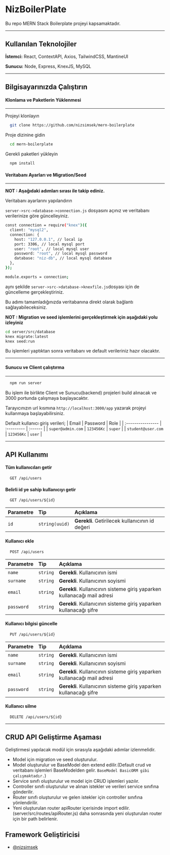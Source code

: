 
# NizBoilerPlate

Bu repo MERN Stack Boilerplate projeyi kapsamaktadır.



---
## Kullanılan Teknolojiler

**İstemci:** React, ContextAPI, Axios, TailwindCSS, MantineUI

**Sunucu:** Node, Express, KnexJS, MySQL

---
## Bilgisayarınızda Çalıştırın

#### Klonlama ve Paketlerin Yüklenmesi

---

Projeyi klonlayın

```bash
  git clone https://github.com/nizsimsek/mern-boilerplate
```

Proje dizinine gidin

```bash
  cd mern-boilerplate
```

Gerekli paketleri yükleyin

```bash
  npm install
```

#### Veritabanı Ayarları ve Migration/Seed

---
**NOT : Aşağıdaki adımları sırası ile takip ediniz.**

Veritabanı ayarlarını yapılandırın

```server->src->database->connection.js``` dosyasını açınız ve veritabanı verilerinize göre güncelleyiniz.

```bash
const connection = require("knex")({
  client: "mysql2",
  connection: {
    host: "127.0.0.1", // local ip
    port: 3306, // local mysql port
    user: "root", // local mysql user
    password: "root", // local mysql password
    database: "niz-db", // local mysql database
  },
});

module.exports = connection;
```

aynı şekilde ```server->src->database->knexfile.js```dosyası için de güncelleme gerçekleştiriniz.

Bu adımı tamamladığınızda veritabanına direkt olarak bağlantı sağlayabileceksiniz.

**NOT : Migration ve seed işlemlerini gerçekleştirmek için aşağıdaki yolu izleyiniz**

```bash
cd server/src/database
knex migrate:latest
knex seed:run
```

Bu işlemleri yaptıktan sonra veritabanı ve default verileriniz hazır olacaktır.

---

#### Sunucu ve Client çalıştırma

---

```bash
  npm run server
```

Bu işlem ile birlikte Client ve Sunucu(backend) projeleri build alınacak ve 3000 portunda çalışmaya başlayacaktır.

Tarayıcınızın url kısmına ```http://localhost:3000/app``` yazarak projeyi kullanmaya başlayabilirsiniz.

Default kullanıcı giriş verileri;
| Email | Password     | Role                       |
| :---------------- | :--------- | :------ |
| `super@admin.com` | `123456Kc` | `super` |
| `student@user.com` | `123456Kc` | `user` |

  
---
## API Kullanımı

#### Tüm kullanıcıları getir

```http
  GET /api/users
```

#### Belirli id ye sahip kullanıcıyı getir

```http
  GET /api/users/${id}
```

| Parametre | Tip     | Açıklama                       |
| :-------- | :------- | :-------------------------------- |
| `id`      | `string(uuid)` | **Gerekli**. Getirilecek kullanıcının id değeri |


#### Kullanıcı ekle

```http
  POST /api/users
```

| Parametre | Tip     | Açıklama                       |
| :-------- | :------- | :-------------------------------- |
| `name`      | `string` | **Gerekli**. Kullanıcının ismi |
| `surname`      | `string` | **Gerekli**. Kullanıcının soyismi |
| `email`      | `string` | **Gerekli**. Kullanıcının sisteme giriş yaparken kullanacağı mail adresi |
| `password`      | `string` | **Gerekli**. Kullanıcının sisteme giriş yaparken kullanacağı şifre |

#### Kullanıcı bilgisi güncelle

```http
  PUT /api/users/${id}
```

| Parametre | Tip     | Açıklama                       |
| :-------- | :------- | :-------------------------------- |
| `name`      | `string` | **Gerekli**. Kullanıcının ismi |
| `surname`      | `string` | **Gerekli**. Kullanıcının soyismi |
| `email`      | `string` | **Gerekli**. Kullanıcının sisteme giriş yaparken kullanacağı mail adresi |
| `password`      | `string` | **Gerekli**. Kullanıcının sisteme giriş yaparken kullanacağı şifre |

#### Kullanıcı silme

```http
  DELETE /api/users/${id}
```

---

## CRUD API Geliştirme Aşaması

Geliştirmesi yapılacak modül için sırasıyla aşağıdaki adımlar izlenmelidir.

- Model için migration ve seed oluşturulur.
- Model oluşturulur ve BaseModel den extend edilir.(Default crud ve veritabanı işlemleri BaseModelden gelir. ```BaseModel BasicORM gibi çalışmaktadır.```)
- Service sınıfı oluşturulur ve model için CRUD işlemleri yazılır.
- Controller sınıfı oluşturulur ve alınan istekler ve verileri service sınıfına gönderilir.
- Router sınıfı oluşturulur ve gelen istekler için controller sınıfına yönlendirilir.
- Yeni oluşturulan router apiRouter içerisinde import edilir. (server/src/routes/apiRouter.js) daha sonrasında yeni oluşturulan router için bir path belirlenir. 

## Framework Geliştiricisi

- [@nizsimsek](https://www.linkedin.com/in/nizsimsek/)
  